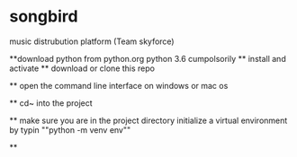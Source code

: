 # songbird
music distrubution platform (Team skyforce)

**download python from python.org   python 3.6 cumpolsorily
** install and activate
** download or clone this repo

** open the command line interface on windows or mac os

** cd~  into the project

**  make sure you are in the project directory initialize a virtual environment by typin  ""python -m venv env""

** 

